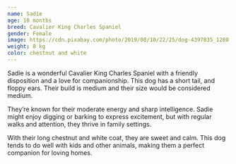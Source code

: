 ```yaml
---
name: Sadie
age: 10 months
breed: Cavalier King Charles Spaniel
gender: Female
image: https://cdn.pixabay.com/photo/2019/08/10/22/25/dog-4397835_1280.jpg
weight: 8 kg
color: chestnut and white
---
```


Sadie is a wonderful Cavalier King Charles Spaniel with a friendly disposition and a love for companionship. 
This dog has a short tail, 
and floppy ears. 
Their build is medium and 
their size would be considered medium.

They’re known for their moderate energy 
and sharp intelligence. Sadie might enjoy digging or barking to express excitement, 
but with regular walks and attention, they thrive in family settings.

With their long chestnut and white coat, 
they are sweet and calm. 
This dog tends to do well with kids 
and other animals, making them a perfect companion for loving homes.
